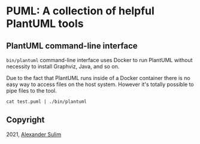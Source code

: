 # PUML: A collection of helpful PlantUML tools

## PlantUML command-line interface

`bin/plantuml` command-line interface uses Docker to run PlantUML without
necessity to install Graphviz, Java, and so on.

Due to the fact that PlantUML runs inside of a Docker container there is no
easy way to access files on the host system. However it's totally possible to
pipe files to the tool.

```shell
cat test.puml | ./bin/plantuml
```

## Copyright

2021, [Alexander Sulim](https://sul.im)
